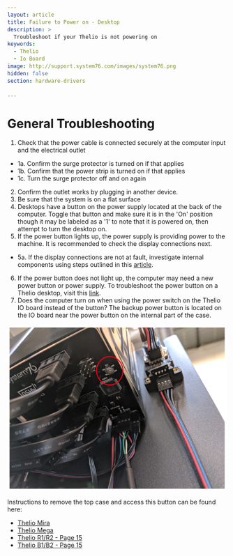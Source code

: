 ```yaml
---
layout: article
title: Failure to Power on - Desktop
description: >
  Troubleshoot if your Thelio is not powering on
keywords:
  - Thelio
  - Io Board
image: http://support.system76.com/images/system76.png
hidden: false
section: hardware-drivers

---
```


# General Troubleshooting

1. Check that the power cable is connected securely at the computer input and the electrical outlet 
  * 1a. Confirm the surge protector is turned on if that applies 
  * 1b. Confirm that the power strip is turned on if that applies 
  * 1c. Turn the surge protector off and on again 

2. Confirm the outlet works by plugging in another device. 
3. Be sure that the system is on a flat surface 
4. Desktops have a button on the power supply located at the back of the computer. Toggle that button and make sure it is in the 'On' position though it may be labeled as a '1' to note that it is powered on, then attempt to turn the desktop on.
5. If the power button lights up, the power supply is providing power to the machine. It is recommended to check the display connections next. 
  * 5a. If the display connections are not at fault, investigate internal components using steps outlined in this [article](https://support.system76.com/articles/hardware-failure/). 
6. If the power button does not light up, the computer may need a new power button or power supply. To troubleshoot the power button on a Thelio desktop, visit this [link](https://tech-docs.system76.com/models/thelio-massive-b1.2/repairs.html#troubleshooting-the-power-button).
7. Does the computer turn on when using the power switch on the Thelio IO board instead of the button? The backup power button is located on the IO board near the power button on the internal part of the case. 

![Thelio Io power button](/images/failure-power-on/thelio-io-power-button.png)

Instructions to remove the top case and access this button can be found here: 

- [Thelio Mira](https://tech-docs.system76.com/models/thelio-mira-r1.0/repairs.html#troubleshooting-the-power-button) 
- [Thelio Mega](https://tech-docs.system76.com/models/thelio-mega-r1.0/repairs.html#troubleshooting-the-power-button)
- [Thelio R1/R2 - Page 15](https://github.com/system76/docs/blob/gh-pages/service-manuals/pdfs/Thelio/R1/thelio-r1-service-manual.pdf)
- [Thelio B1/B2 - Page 15](https://github.com/system76/docs/blob/gh-pages/service-manuals/pdfs/Thelio/B1/thelio-b1-service-manual.pdf)